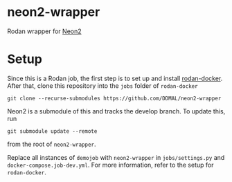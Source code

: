 # neon2-wrapper
Rodan wrapper for [Neon2](https://github.com/DDMAL/Neon2)

# Setup

Since this is a Rodan job, the first step is to set up and install [rodan-docker](https://github.com/DDMAL/rodan-docker). After that, clone this repository into
the `jobs` folder of `rodan-docker`
```
git clone --recurse-submodules https://github.com/DDMAL/neon2-wrapper
``` 

Neon2 is a submodule of this and tracks the develop branch. To update this, run
```
git submodule update --remote
```
from the root of `neon2-wrapper`.

Replace all instances of `demojob` with `neon2-wrapper` in `jobs/settings.py` and `docker-compose.job-dev.yml`. For more information, refer to the setup for `rodan-docker`.
